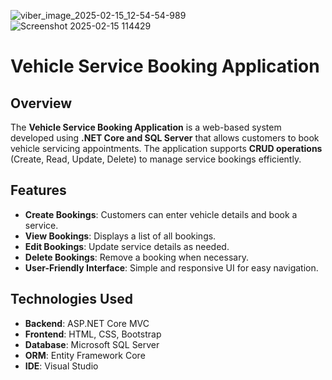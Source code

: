 ![viber_image_2025-02-15_12-54-54-989](https://github.com/user-attachments/assets/3e4bf825-3f7f-4cb2-b0cb-2fbffde6fb17)
![Screenshot 2025-02-15 114429](https://github.com/user-attachments/assets/fc239fc1-c4a5-4711-90d5-875ec43a0221)
# Vehicle Service Booking Application

## Overview
The **Vehicle Service Booking Application** is a web-based system developed using **.NET Core and SQL Server** that allows customers to book vehicle servicing appointments. The application supports **CRUD operations** (Create, Read, Update, Delete) to manage service bookings efficiently.

## Features
- **Create Bookings**: Customers can enter vehicle details and book a service.
- **View Bookings**: Displays a list of all bookings.
- **Edit Bookings**: Update service details as needed.
- **Delete Bookings**: Remove a booking when necessary.
- **User-Friendly Interface**: Simple and responsive UI for easy navigation.

## Technologies Used
- **Backend**: ASP.NET Core MVC
- **Frontend**: HTML, CSS, Bootstrap
- **Database**: Microsoft SQL Server
- **ORM**: Entity Framework Core
- **IDE**: Visual Studio







